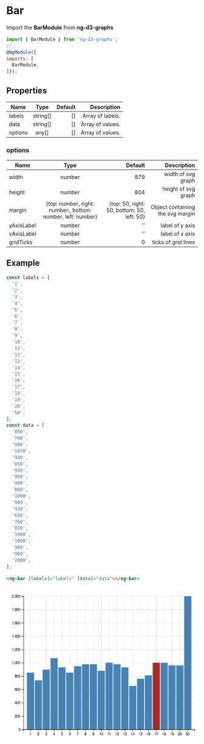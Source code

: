 # Bar

Import the **BarModule** from **ng-d3-graphs**

```javascript
import { BarModule } from 'ng-d3-graphs';
//...
@NgModule({
imports: [
  BarModule,
]});
```

## Properties

| Name    |   Type   | Default |      Description |
| ------- | :------: | ------: | ---------------: |
| labels  | string[] |      [] | Array of labels. |
| data    | string[] |      [] | Array of values. |
| options |  any[]   |      [] | Array of values. |

### options

| Name       |                            Type                             |                                    Default |                      Description |
| ---------- | :---------------------------------------------------------: | -----------------------------------------: | -------------------------------: |
| width      |                           number                            |                                        879 |               width of svg graph |
| height     |                           number                            |                                        804 |              height of svg graph |
| margin     | {top: number, right: number:, bottom: number, left: number} | {top: 50, right: 50, bottom: 50, left: 50} | Object containing the svg margin |
| yAxisLabel |                           number                            |                                         '' |                  label of y axis |
| xAxisLabel |                           number                            |                                         '' |                  label of x axis |
| gridTicks  |                           number                            |                                          0 |              ticks of grid lines |

## Example

```javascript
const labels = [
  '1',
  '2',
  '3',
  '4',
  '5',
  '6',
  '7',
  '8',
  '9',
  '10',
  '11',
  '12',
  '13',
  '14',
  '15',
  '16',
  '17',
  '18',
  '19',
  '20',
  '50',
];
const data = [
  '850',
  '740',
  '900',
  '1070',
  '930',
  '850',
  '950',
  '980',
  '980',
  '880',
  '1000',
  '980',
  '930',
  '650',
  '760',
  '810',
  '1000',
  '1000',
  '960',
  '960',
  '2000',
];
```

```html
<ng-bar [labels]="labels" [data]="data"></ng-bar>
```

<img src="./images/ng-d3-graphs-bar.png" style="width:100%;height:400px;">
